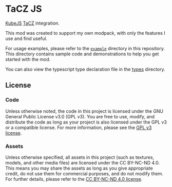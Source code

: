 # TaCZ JS

[KubeJS](https://github.com/KubeJS-Mods/KubeJS) [TaCZ](https://github.com/MCModderAnchor/TACZ) integration.

This mod was created to support my own modpack, with only the features I use and find useful.

For usage examples, please refer to the [`example`](https://github.com/gizmo-ds/taczjs-mod/tree/v1.2.1+mc1.20.1/example)
directory in this repository. This directory contains sample code and demonstrations to help you get started with the
mod.

You can also view the typescript type declaration file in
the [types](https://github.com/gizmo-ds/taczjs-mod/tree/v1.2.1+mc1.20.1/types) directory.

## License

### Code

Unless otherwise noted, the code in this project is licensed under the GNU General Public License v3.0 (GPL v3). You are
free to use, modify, and distribute the code as long as your project is also licensed under the GPL v3 or a compatible
license. For more information, please see the [GPL v3 license](./LICENSE).

### Assets

Unless otherwise specified, all assets in this project (such as textures, models, and other media files) are licensed
under the CC BY-NC-ND 4.0. This means you may share the assets as long as you give appropriate credit, do not use them
for commercial purposes, and do not modify them. For further details, please refer to
the [CC BY-NC-ND 4.0 license](https://creativecommons.org/licenses/by-nc-nd/4.0/).
